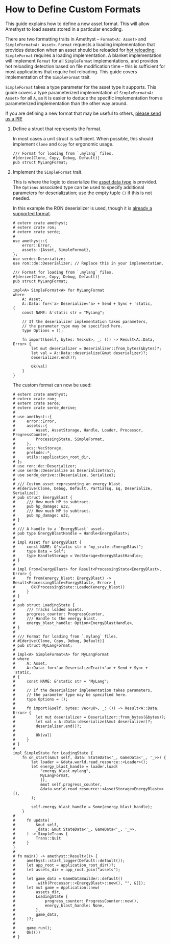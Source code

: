 # How to Define Custom Formats

This guide explains how to define a new asset format. This will allow Amethyst to load assets stored in a particular encoding.

There are two formatting traits in Amethyst &ndash; `Format<A: Asset>` and `SimpleFormat<A: Asset>`. `Format` requests a loading implementation that provides detection when an asset should be reloaded for [hot reloading][doc_hrs]; `SimpleFormat` requires a loading implementation. A blanket implementation will implement `Format` for all `SimpleFormat` implementations, and provides hot reloading detection based on file modification time &ndash; this is sufficient for most applications that require hot reloading. This guide covers implementation of the `SimpleFormat` trait.

`SimpleFormat` takes a type parameter for the asset type it supports. This guide covers a type parameterized implementation of `SimpleFormat<A: Asset>` for all `A`, as it is easier to deduce the specific implementation from a parameterized implementation than the other way around.

If you are defining a new format that may be useful to others, [please send us a PR!][gh_contributing]

1. Define a struct that represents the format.

    In most cases a unit struct is sufficient. When possible, this should implement `Clone` and `Copy` for ergonomic usage.

    ```rust,edition2018,no_run,noplaypen
    /// Format for loading from `.mylang` files.
    #[derive(Clone, Copy, Debug, Default)]
    pub struct MyLangFormat;
    ```

2. Implement the `SimpleFormat` trait.

    This is where the logic to deserialize the [asset data type][bk_custom_assets] is provided. The `Options` associated type can be used to specify additional parameters for deserialization; use the empty tuple `()` if this is not needed.

    In this example the RON deserializer is used, though it is [already a supported format][doc_ron_format].

    ```rust,edition2018,no_run,noplaypen
    # extern crate amethyst;
    # extern crate ron;
    # extern crate serde;
    #
    use amethyst::{
        error::Error,
        assets::{Asset, SimpleFormat},
    };
    use serde::Deserialize;
    use ron::de::Deserializer; // Replace this in your implementation.

    /// Format for loading from `.mylang` files.
    #[derive(Clone, Copy, Debug, Default)]
    pub struct MyLangFormat;

    impl<A> SimpleFormat<A> for MyLangFormat
    where
        A: Asset,
        A::Data: for<'a> Deserialize<'a> + Send + Sync + 'static,
    {
        const NAME: &'static str = "MyLang";

        // If the deserializer implementation takes parameters,
        // the parameter type may be specified here.
        type Options = ();

        fn import(&self, bytes: Vec<u8>, _: ()) -> Result<A::Data, Error> {
            let mut deserializer = Deserializer::from_bytes(&bytes)?;
            let val = A::Data::deserialize(&mut deserializer)?;
            deserializer.end()?;

            Ok(val)
        }
    }
    ```

    The custom format can now be used:

    ```rust,edition2018,no_run,noplaypen
    # extern crate amethyst;
    # extern crate ron;
    # extern crate serde;
    # extern crate serde_derive;
    #
    # use amethyst::{
    #     error::Error,
    #     assets::{
    #         Asset, AssetStorage, Handle, Loader, Processor, ProgressCounter,
    #         ProcessingState, SimpleFormat,
    #     },
    #     ecs::VecStorage,
    #     prelude::*,
    #     utils::application_root_dir,
    # };
    # use ron::de::Deserializer;
    # use serde::Deserialize as DeserializeTrait;
    # use serde_derive::{Deserialize, Serialize};
    #
    # /// Custom asset representing an energy blast.
    # #[derive(Clone, Debug, Default, PartialEq, Eq, Deserialize, Serialize)]
    # pub struct EnergyBlast {
    #     /// How much HP to subtract.
    #     pub hp_damage: u32,
    #     /// How much MP to subtract.
    #     pub mp_damage: u32,
    # }
    #
    # /// A handle to a `EnergyBlast` asset.
    # pub type EnergyBlastHandle = Handle<EnergyBlast>;
    #
    # impl Asset for EnergyBlast {
    #     const NAME: &'static str = "my_crate::EnergyBlast";
    #     type Data = Self;
    #     type HandleStorage = VecStorage<EnergyBlastHandle>;
    # }
    #
    # impl From<EnergyBlast> for Result<ProcessingState<EnergyBlast>, Error> {
    #     fn from(energy_blast: EnergyBlast) -> Result<ProcessingState<EnergyBlast>, Error> {
    #       Ok(ProcessingState::Loaded(energy_blast))
    #     }
    # }
    #
    # pub struct LoadingState {
    #     /// Tracks loaded assets.
    #     progress_counter: ProgressCounter,
    #     /// Handle to the energy blast.
    #     energy_blast_handle: Option<EnergyBlastHandle>,
    # }
    #
    # /// Format for loading from `.mylang` files.
    # #[derive(Clone, Copy, Debug, Default)]
    # pub struct MyLangFormat;
    #
    # impl<A> SimpleFormat<A> for MyLangFormat
    # where
    #     A: Asset,
    #     A::Data: for<'a> DeserializeTrait<'a> + Send + Sync + 'static,
    # {
    #     const NAME: &'static str = "MyLang";
    #
    #     // If the deserializer implementation takes parameters,
    #     // the parameter type may be specified here.
    #     type Options = ();
    #
    #     fn import(&self, bytes: Vec<u8>, _: ()) -> Result<A::Data, Error> {
    #         let mut deserializer = Deserializer::from_bytes(&bytes)?;
    #         let val = A::Data::deserialize(&mut deserializer)?;
    #         deserializer.end()?;
    #
    #         Ok(val)
    #     }
    # }
    #
    impl SimpleState for LoadingState {
        fn on_start(&mut self, data: StateData<'_, GameData<'_, '_>>) {
            let loader = &data.world.read_resource::<Loader>();
            let energy_blast_handle = loader.load(
                "energy_blast.mylang",
                MyLangFormat,
                (),
                &mut self.progress_counter,
                &data.world.read_resource::<AssetStorage<EnergyBlast>>(),
            );

            self.energy_blast_handle = Some(energy_blast_handle);
        }
    #
    #     fn update(
    #         &mut self,
    #         _data: &mut StateData<'_, GameData<'_, '_>>,
    #     ) -> SimpleTrans {
    #         Trans::Quit
    #     }
    }
    #
    # fn main() -> amethyst::Result<()> {
    #     amethyst::start_logger(Default::default());
    #     let app_root = application_root_dir()?;
    #     let assets_dir = app_root.join("assets");
    #
    #     let game_data = GameDataBuilder::default()
    #         .with(Processor::<EnergyBlast>::new(), "", &[]);
    #     let mut game = Application::new(
    #         assets_dir,
    #         LoadingState {
    #             progress_counter: ProgressCounter::new(),
    #             energy_blast_handle: None,
    #         },
    #         game_data,
    #     )?;
    #
    #     game.run();
    #     Ok(())
    # }
    ```

[bk_custom_assets]: how_to_define_custom_assets.html
[doc_hrs]: https://www.amethyst.rs/doc/latest/doc/amethyst_assets/struct.HotReloadStrategy.html
[doc_ron_format]: https://www.amethyst.rs/doc/latest/doc/amethyst_assets/struct.RonFormat.html
[gh_contributing]: https://github.com/amethyst/amethyst/blob/master/docs/CONTRIBUTING.md
